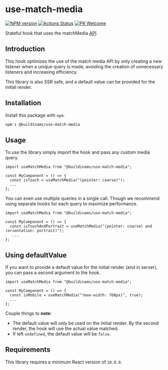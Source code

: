 # use-match-media

[![NPM version][npm-image]][npm-url]
[![Actions Status][ci-image]][ci-url]
[![PR Welcome][npm-downloads-image]][npm-downloads-url]

Stateful hook that uses the matchMedia [API](https://developer.mozilla.org/en-US/docs/Web/API/Window/matchMedia).

## Introduction

This hook optimizes the use of the match media API by only creating a new listener when a unique query is made, avoiding the creation of unnecessary listeners and increasing efficiency.

This library is also SSR safe, and a default value can be provided for the initial render.

## Installation

Install this package with `npm`.

```bash
npm i @buildinams/use-match-media
```

## Usage

To use the library simply import the hook and pass any custom media query.

```tsx
import useMatchMedia from "@buildinams/use-match-media";

const MyComponent = () => {
  const isTouch = useMatchMedia("(pointer: coarse)");
  ...
};
```

You can even use multiple queries in a single call. Though we recommend using separate hooks for each query to maximize performance.

```tsx
import useMatchMedia from "@buildinams/use-match-media";

const MyComponent = () => {
  const isTouchAndPortrait = useMatchMedia("(pointer: coarse) and (orientation: portrait)");
   ...
};
```

## Using defaultValue

If you want to provide a default value for the initial render (and in server), you can pass a second argument to the hook.

```tsx
import useMatchMedia from "@buildinams/use-match-media";

const MyComponent = () => {
  const isMobile = useMatchMedia("(max-width: 768px)", true);
  ...
};
```

Couple things to **note**:

- The default value will only be used on the initial render. By the second render, the hook will use the actual value matched.
- If left `undefined`, the default value will be `false`.

## Requirements

This library requires a minimum React version of `18.0.0`.

[npm-image]: https://img.shields.io/npm/v/@buildinams/use-match-media.svg?style=flat-square&logo=react
[npm-url]: https://npmjs.org/package/@buildinams/use-match-media
[ci-image]: https://github.com/buildinamsterdam/use-match-media/workflows/test/badge.svg
[ci-url]: https://github.com/buildinamsterdam/use-match-media/actions
[npm-downloads-image]: https://img.shields.io/npm/dm/@buildinams/use-match-media.svg
[npm-downloads-url]: https://npmcharts.com/compare/@buildinams/use-match-media?minimal=true
